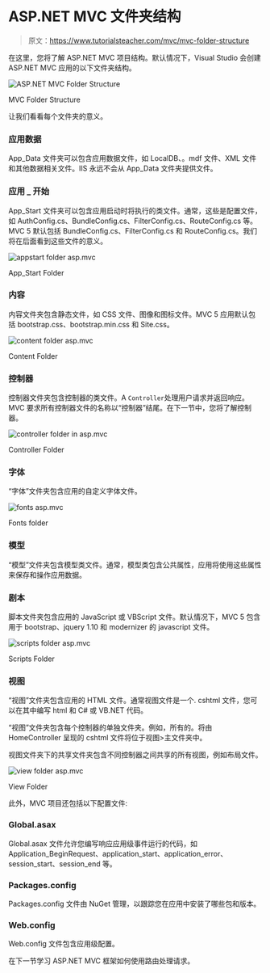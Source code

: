 # ASP.NET MVC 文件夹结构

> 原文：<https://www.tutorialsteacher.com/mvc/mvc-folder-structure>

在这里，您将了解 ASP.NET MVC 项目结构。默认情况下，Visual Studio 会创建 ASP.NET MVC 应用的以下文件夹结构。

![ASP.NET MVC Folder Structure](img/8a51e45c2760dca84cd44193ab8d1e8e.png)

MVC Folder Structure



让我们看看每个文件夹的意义。

### 应用数据

App_Data 文件夹可以包含应用数据文件，如 LocalDB、。mdf 文件、XML 文件和其他数据相关文件。IIS 永远不会从 App_Data 文件夹提供文件。

### 应用 _ 开始

App_Start 文件夹可以包含应用启动时将执行的类文件。通常，这些是配置文件，如 AuthConfig.cs、BundleConfig.cs、FilterConfig.cs、RouteConfig.cs 等。MVC 5 默认包括 BundleConfig.cs、FilterConfig.cs 和 RouteConfig.cs。我们将在后面看到这些文件的意义。

![appstart folder asp.mvc](img/e688cf35d39b75056816f8e129f614ce.png)

App_Start Folder



### 内容

内容文件夹包含静态文件，如 CSS 文件、图像和图标文件。MVC 5 应用默认包括 bootstrap.css、bootstrap.min.css 和 Site.css。

![content folder asp.mvc](img/2e61ada50d94569a64584de061aa9a03.png)

Content Folder



### 控制器

控制器文件夹包含控制器的类文件。A `Controller`处理用户请求并返回响应。MVC 要求所有控制器文件的名称以“控制器”结尾。在下一节中，您将了解控制器。

![controller folder in asp.mvc](img/d17e01345a0f279e58a47f768f26af93.png)

Controller Folder



### 字体

“字体”文件夹包含应用的自定义字体文件。

![fonts asp.mvc](img/407ec0baaa9e3ec244b6a023c568a7bb.png)

Fonts folder



### 模型

“模型”文件夹包含模型类文件。通常，模型类包含公共属性，应用将使用这些属性来保存和操作应用数据。

### 剧本

脚本文件夹包含应用的 JavaScript 或 VBScript 文件。默认情况下，MVC 5 包含用于 bootstrap、jquery 1.10 和 modernizer 的 javascript 文件。

![scripts folder asp.mvc](img/47fa3799d7970c1865b1e71954d8475e.png)

Scripts Folder



### 视图

“视图”文件夹包含应用的 HTML 文件。通常视图文件是一个. cshtml 文件，您可以在其中编写 html 和 C# 或 VB.NET 代码。

“视图”文件夹包含每个控制器的单独文件夹。例如，所有的。将由 HomeController 呈现的 cshtml 文件将位于视图>主文件夹中。

视图文件夹下的共享文件夹包含不同控制器之间共享的所有视图，例如布局文件。

![view folder asp.mvc](img/87efe09e5458337af14dcd86517f8586.png)

View Folder



此外，MVC 项目还包括以下配置文件:

### Global.asax

Global.asax 文件允许您编写响应应用级事件运行的代码，如 Application_BeginRequest、application_start、application_error、session_start、session_end 等。

### Packages.config

Packages.config 文件由 NuGet 管理，以跟踪您在应用中安装了哪些包和版本。

### Web.config

Web.config 文件包含应用级配置。

在下一节学习 ASP.NET MVC 框架如何使用路由处理请求。